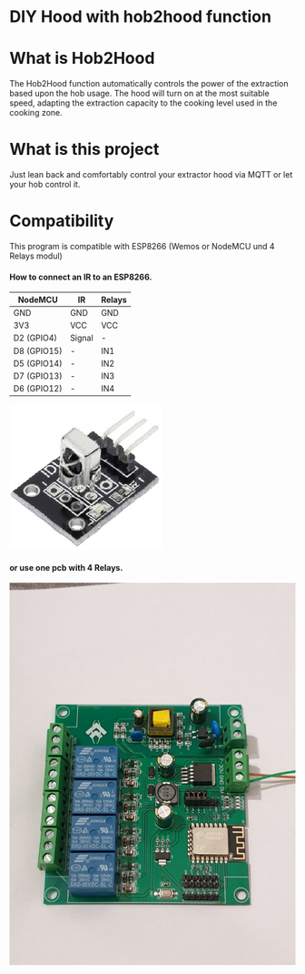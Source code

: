 # DIY Hood with hob2hood function


# What is Hob2Hood
The Hob2Hood function automatically controls the power of the extraction based upon the hob usage. The hood will turn on at the most suitable speed, adapting the extraction capacity to the cooking level used in the cooking zone.


# What is this project
Just lean back and comfortably control your extractor hood via MQTT or let your hob control it.

# Compatibility
This program is compatible with ESP8266 (Wemos or NodeMCU und 4 Relays modul)

#### How to connect an IR to an ESP8266.
NodeMCU | IR | Relays
-- | -- | --
GND | GND | GND
3V3 | VCC | VCC
D2 (GPIO4) | Signal | -
D8 (GPIO15) | - | IN1
D5 (GPIO14) | - | IN2
D7 (GPIO13) | - | IN3
D6 (GPIO12) | - | IN4
![ir](docs/iduino-ir.jpg)

#### or use one pcb with 4 Relays.

![pcs](docs/PCB.jpg)
